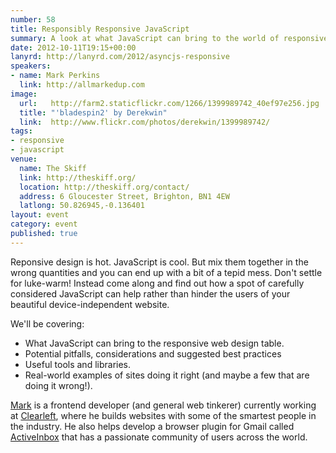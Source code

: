 ```yaml
---
number: 58
title: Responsibly Responsive JavaScript
summary: A look at what JavaScript can bring to the world of responsive web design
date: 2012-10-11T19:15+00:00
lanyrd: http://lanyrd.com/2012/asyncjs-responsive
speakers:
- name: Mark Perkins
  link: http://allmarkedup.com
image:
  url:   http://farm2.staticflickr.com/1266/1399989742_40ef97e256.jpg
  title: "'bladespin2' by Derekwin"
  link:  http://www.flickr.com/photos/derekwin/1399989742/
tags:
- responsive
- javascript
venue:
  name: The Skiff
  link: http://theskiff.org/
  location: http://theskiff.org/contact/
  address: 6 Gloucester Street, Brighton, BN1 4EW
  latlong: 50.826945,-0.136401
layout: event
category: event
published: true
---
```


Reponsive design is hot. JavaScript is cool. But mix them together in the wrong
quantities and you can end up with a bit of a tepid mess. Don't settle for
luke-warm! Instead come along and find out how a spot of carefully considered
JavaScript can help rather than hinder the users of your beautiful
device-independent website.

We'll be covering:

- What JavaScript can bring to the responsive web design table.
- Potential pitfalls, considerations and suggested best practices
- Useful tools and libraries.
- Real-world examples of sites doing it right (and maybe a few that are doing
  it wrong!).

[Mark][#mark] is a frontend developer (and general web tinkerer) currently
working at [Clearleft][#clearleft], where he builds websites with some of the
smartest people in the industry. He also helps develop a browser plugin for
Gmail called [ActiveInbox][#activeinbox] that has a passionate community of
users across the world.

[#mark]: http://twitter.com/allmarkedup/
[#clearleft]: http://clearleft.com/
[#activeinbox]: http://activeinboxhq.com/
